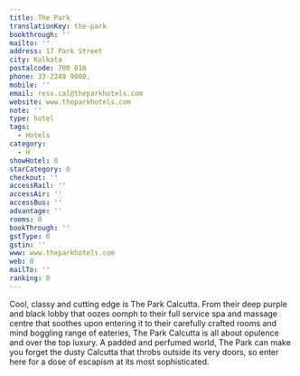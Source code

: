 ```yaml
---
title: The Park
translationKey: the-park
bookthrough: ''
mailto: ''
address: 17 Park Street
city: Kolkata
postalcode: 700 016
phone: 33-2249 9000,
mobile: ''
email: resv.cal@theparkhotels.com
website: www.theparkhotels.com
note: ''
type: hotel
tags:
  - Hotels
category:
  - H
showHotel: 0
starCategory: 0
checkout: ''
accessRail: ''
accessAir: ''
accessBus: ''
advantage: ''
rooms: 0
bookThrough: ''
gstType: 0
gstin: ''
www: www.theparkhotels.com
web: 0
mailTo: ''
ranking: 0
---
```







Cool, classy and cutting edge is The Park Calcutta. From their deep purple and black lobby that oozes oomph to their full service spa and massage centre that soothes upon entering it to their carefully crafted rooms and mind boggling range of eateries, The Park Calcutta is all about opulence and over the top luxury.     A padded and perfumed world, The Park can make you forget the dusty Calcutta that throbs outside its very doors, so enter here for a dose of escapism at its most sophisticated. 